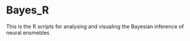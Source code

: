 # Bayes_R
This is the R scripts for analysing and visualing the Bayesian inference of neural ensmebles 
